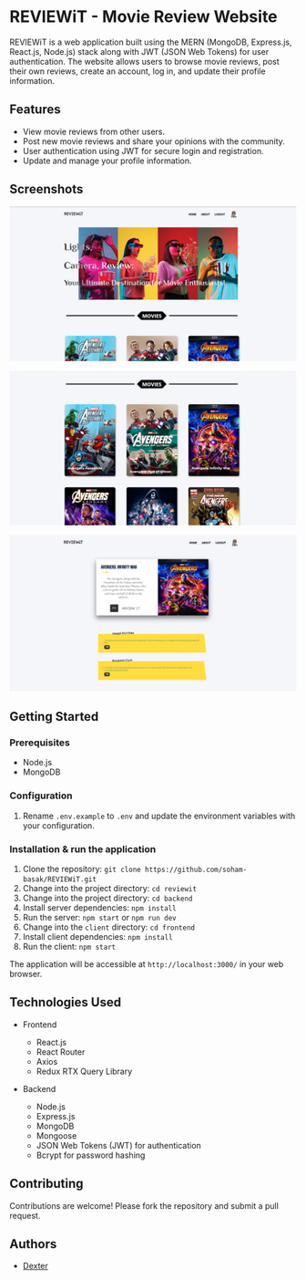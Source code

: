 # REVIEWiT - Movie Review Website

REVIEWiT is a web application built using the MERN (MongoDB, Express.js, React.js, Node.js) stack along with JWT (JSON Web Tokens) for user authentication. The website allows users to browse movie reviews, post their own reviews, create an account, log in, and update their profile information.

## Features

- View movie reviews from other users.
- Post new movie reviews and share your opinions with the community.
- User authentication using JWT for secure login and registration.
- Update and manage your profile information.

## Screenshots

![Screenshot 1](banners/banner1.png)

![Screenshot 2](banners/banner2.png)

![Screenshot 3](banners/banner3.png)

## Getting Started

### Prerequisites

- Node.js
- MongoDB

### Configuration

1. Rename `.env.example` to `.env` and update the environment variables with your configuration.

### Installation & run the application

1. Clone the repository: `git clone https://github.com/soham-basak/REVIEWiT.git`
2. Change into the project directory: `cd reviewit`
3. Change into the project directory: `cd backend`
4. Install server dependencies: `npm install`
5. Run the server: `npm start` or `npm run dev`
6. Change into the `client` directory: `cd frontend`
7. Install client dependencies: `npm install`
8. Run the client: `npm start`

The application will be accessible at `http://localhost:3000/` in your web browser.

## Technologies Used

- Frontend

  - React.js
  - React Router
  - Axios
  - Redux RTX Query Library

- Backend
  - Node.js
  - Express.js
  - MongoDB
  - Mongoose
  - JSON Web Tokens (JWT) for authentication
  - Bcrypt for password hashing

## Contributing

Contributions are welcome! Please fork the repository and submit a pull request.

## Authors

- [Dexter](https://github.com/soham-basak)
